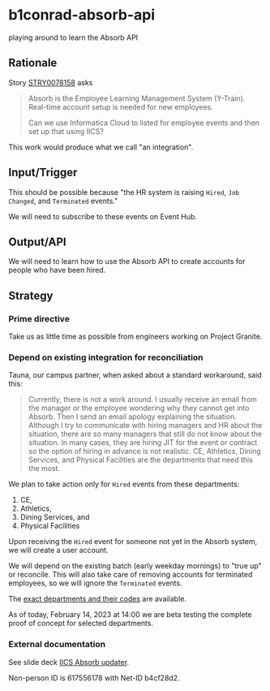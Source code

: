 # b1conrad-absorb-api
playing around to learn the Absorb API

## Rationale

Story [STRY0078158](https://byu.service-now.com/rm_story.do?sys_id=d3ea67611b32d510f954a8aa234bcb56) asks
>Absorb is the Employee Learning Management System  (Y-Train).  Real-time account setup is needed for new employees.
>
>Can we use Informatica Cloud to listed for employee events and then set up that using IICS?

This work would produce what we call "an integration".

## Input/Trigger

This should be possible because "the HR system is raising `Hired`, `Job Changed`, and `Terminated` events."

We will need to subscribe to these events on Event Hub.

## Output/API

We will need to learn how to use the Absorb API to create accounts for people who have been hired.

## Strategy

### Prime directive
Take us as little time as possible from engineers working on Project Granite.

### Depend on existing integration for reconciliation

Tauna, our campus partner, when asked about a standard workaround, said this:

>Currently, there is not a work around. I usually receive an email from the manager or the employee wondering why they cannot get into Absorb. Then I send an email apology explaining the situation. Although I try to communicate with hiring managers and HR about the situation, there are so many managers that still do not know about the situation. In many cases, they are hiring JIT for the event or contract so the option of hiring in advance is not realistic. CE, Athletics, Dining Services, and Physical Facilities are the departments that need this the most.

We plan to take action only for `Hired` events from these departments:
1. CE, 
1. Athletics, 
1. Dining Services, and 
1. Physical Facilities

Upon receiving the `Hired` event for someone not yet in the Absorb system, we will create a user account.

We will depend on the existing batch (early weekday mornings) to "true up" or reconcile.
This will also take care of removing accounts for terminated employees, so we will ignore the `Terminated` events.

The [exact departments and their codes](https://docs.google.com/spreadsheets/d/1uL1bRX6fhDyX1_V8XuHj9cme11fArdkgnIg_h9YH--Y/edit?usp=sharing)
are available.

As of today, February 14, 2023 at 14:00 we are beta testing the complete proof of concept for selected departments.

### External documentation

See slide deck [IICS Absorb updater](https://docs.google.com/presentation/d/1lcHs1FLFqN0vCFG_eXpFHKJ-VFlvLoAyx5CT4ph1mWM/edit?usp=sharing).

Non-person ID is 617556178 with Net-ID b4cf28d2.
